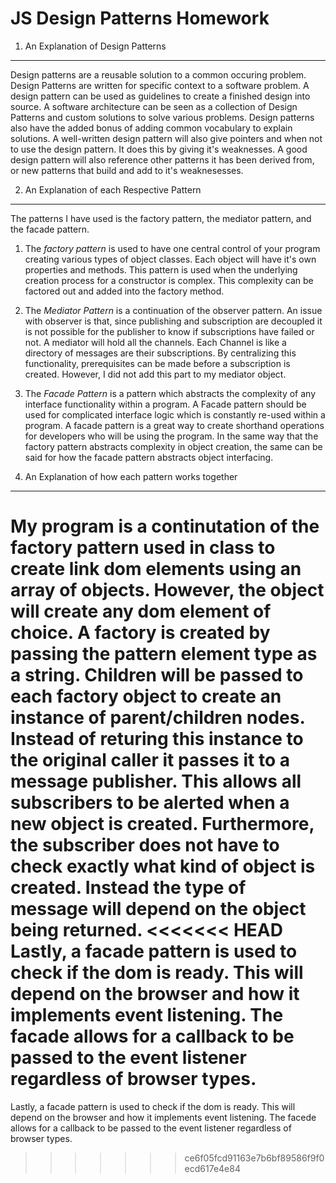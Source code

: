 JS Design Patterns Homework
============================

1. An Explanation of Design Patterns
--------------------------------------
Design patterns are a reusable solution to a common occuring problem. Design Patterns are written for specific context to a software problem. A design pattern can be used as guidelines to create a finished design into source. A software architecture can be seen as a collection of Design Patterns and custom solutions to solve various problems. Design patterns also have the added bonus of adding common vocabulary to explain solutions. A well-written design pattern will also give pointers and when not to use the design pattern. It does this by giving it's weaknesses. A good design pattern will also reference other patterns it has been derived from, or new patterns that build and add to it's weaknesesses. 


2. An Explanation of each Respective Pattern
----------------------------------------------
The patterns I have used is the factory pattern, the mediator pattern, and the facade pattern.

1. The *factory pattern* is used to have one central control of your program creating various types of object classes. Each object will have it's own properties and methods. This pattern is used when the underlying creation process for a constructor is complex. This complexity can be factored out and added into the factory method. 

2. The *Mediator Pattern* is a continuation of the observer pattern. An issue with observer is that, since publishing and subscription are decoupled it is not possible for the publisher to know if subscriptions have failed or not. A mediator will hold all the channels. Each Channel is like a directory of messages are their subscriptions. By centralizing this functionality, prerequisites can be made before a subscription is created. However, I did not add this part to my mediator object.

3. The *Facade Pattern* is a pattern which abstracts the complexity of any interface functionality within a program. A Facade pattern should be used for complicated interface logic which is constantly re-used within a program. A facade pattern is a great way to create shorthand operations for developers who will be using the program. In the same way that the factory pattern abstracts complexity in object creation, the same can be said for how the facade pattern abstracts object interfacing. 


3. An Explanation of how each pattern works together
----------------------------------------------------
My program is a continutation of the factory pattern used in class to create link dom elements using an array of objects. However, the object will create any dom element of choice. A factory is created by passing the pattern element type as a string. Children will be passed to each factory object to create an instance of parent/children nodes. Instead of returing this instance to the original caller it passes it to a message publisher. This allows all subscribers to be alerted when a new object is created. Furthermore, the subscriber does not have to check exactly what kind of object is created. Instead the type of message will depend on the object being returned. 
<<<<<<< HEAD
Lastly, a facade pattern is used to check if the dom is ready. This will depend on the browser and how it implements event listening. The facade allows for a callback to be passed to the event listener regardless of browser types.
=======
Lastly, a facade pattern is used to check if the dom is ready. This will depend on the browser and how it implements event listening. The facede allows for a callback to be passed to the event listener regardless of browser types.
>>>>>>> ce6f05fcd91163e7b6bf89586f9f0ecd617e4e84
